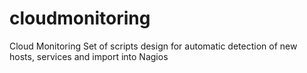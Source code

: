 # cloudmonitoring
Cloud Monitoring Set of scripts design for automatic detection of new hosts, services and import into Nagios
